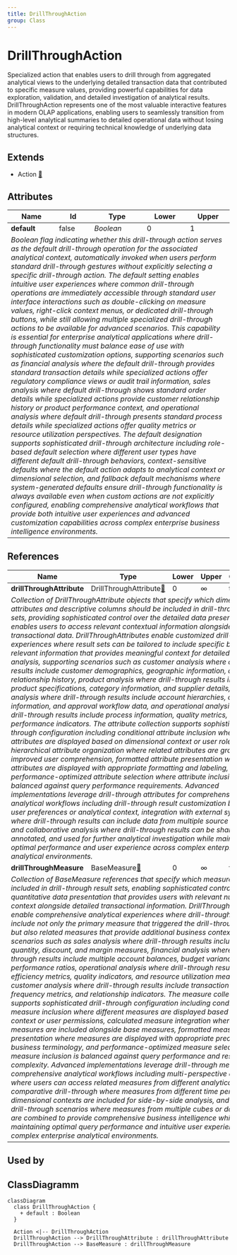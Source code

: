 ```yaml
---
title: DrillThroughAction
group: Class
---
```


# DrillThroughAction<a name="class-drillthroughaction"></a>

Specialized action that enables users to drill through from aggregated analytical views to the underlying detailed transaction data that contributed to specific measure values, providing powerful capabilities for data exploration, validation, and detailed investigation of analytical results. DrillThroughAction represents one of the most valuable interactive features in modern OLAP applications, enabling users to seamlessly transition from high-level analytical summaries to detailed operational data without losing analytical context or requiring technical knowledge of underlying data structures.
## Extends
- Action [🔗](./class-Action)
## Attributes

<table>
  <thead>
    <tr>
      <th>Name</th>
      <th>Id</th>
      <th>Type</th>
      <th>Lower</th>
      <th>Upper</th>
    </tr>
  </thead>
  <tbody>
    <tr>
      <td><strong>default</strong></td>
      <td>false</td>
      <td><em>Boolean</em></td>
      <td>0</td>
      <td>1</td>
    </tr>
    <tr>
      <td colspan="5"><em>Boolean flag indicating whether this drill-through action serves as the default drill-through operation for the associated analytical context, automatically invoked when users perform standard drill-through gestures without explicitly selecting a specific drill-through action. The default setting enables intuitive user experiences where common drill-through operations are immediately accessible through standard user interface interactions such as double-clicking on measure values, right-click context menus, or dedicated drill-through buttons, while still allowing multiple specialized drill-through actions to be available for advanced scenarios. This capability is essential for enterprise analytical applications where drill-through functionality must balance ease of use with sophisticated customization options, supporting scenarios such as financial analysis where the default drill-through provides standard transaction details while specialized actions offer regulatory compliance views or audit trail information, sales analysis where default drill-through shows standard order details while specialized actions provide customer relationship history or product performance context, and operational analysis where default drill-through presents standard process details while specialized actions offer quality metrics or resource utilization perspectives. The default designation supports sophisticated drill-through architecture including role-based default selection where different user types have different default drill-through behaviors, context-sensitive defaults where the default action adapts to analytical context or dimensional selection, and fallback default mechanisms where system-generated defaults ensure drill-through functionality is always available even when custom actions are not explicitly configured, enabling comprehensive analytical workflows that provide both intuitive user experiences and advanced customization capabilities across complex enterprise business intelligence environments.</em></td>
    </tr>
  </tbody>
</table>

## References

<table>
  <thead>
    <tr>
      <th>Name</th>
      <th>Type</th>
      <th>Lower</th>
      <th>Upper</th>
      <th>Containment</th>
    </tr>
  </thead>
  <tbody>
    <tr>
      <td><strong>drillThroughAttribute</strong></td>
      <td>DrillThroughAttribute<a href="./class-DrillThroughAttribute">🔗</a></td>
      <td>0</td>
      <td>&infin;</td>
      <td>true</td>
    </tr>
    <tr>
      <td colspan="5"><em>Collection of DrillThroughAttribute objects that specify which dimensional attributes and descriptive columns should be included in drill-through result sets, providing sophisticated control over the detailed data presentation that enables users to access relevant contextual information alongside transactional data. DrillThroughAttributes enable customized drill-through experiences where result sets can be tailored to include specific business-relevant information that provides meaningful context for detailed data analysis, supporting scenarios such as customer analysis where drill-through results include customer demographics, geographic information, and relationship history, product analysis where drill-through results include product specifications, category information, and supplier details, financial analysis where drill-through results include account hierarchies, cost center information, and approval workflow data, and operational analysis where drill-through results include process information, quality metrics, and performance indicators. The attribute collection supports sophisticated drill-through configuration including conditional attribute inclusion where different attributes are displayed based on dimensional context or user roles, hierarchical attribute organization where related attributes are grouped for improved user comprehension, formatted attribute presentation where attributes are displayed with appropriate formatting and labeling, and performance-optimized attribute selection where attribute inclusion is balanced against query performance requirements. Advanced implementations leverage drill-through attributes for comprehensive analytical workflows including drill-through result customization based on user preferences or analytical context, integration with external systems where drill-through results can include data from multiple source systems, and collaborative analysis where drill-through results can be shared, annotated, and used for further analytical investigation while maintaining optimal performance and user experience across complex enterprise analytical environments.</em></td>
    </tr>
    <tr>
      <td><strong>drillThroughMeasure</strong></td>
      <td>BaseMeasure<a href="./class-BaseMeasure">🔗</a></td>
      <td>0</td>
      <td>&infin;</td>
      <td>false</td>
    </tr>
    <tr>
      <td colspan="5"><em>Collection of BaseMeasure references that specify which measures should be included in drill-through result sets, enabling sophisticated control over the quantitative data presentation that provides users with relevant numeric context alongside detailed transactional information. DrillThroughMeasures enable comprehensive analytical experiences where drill-through results can include not only the primary measure that triggered the drill-through operation but also related measures that provide additional business context, supporting scenarios such as sales analysis where drill-through results include revenue, quantity, discount, and margin measures, financial analysis where drill-through results include multiple account balances, budget variances, and performance ratios, operational analysis where drill-through results include efficiency metrics, quality indicators, and resource utilization measures, and customer analysis where drill-through results include transaction values, frequency metrics, and relationship indicators. The measure collection supports sophisticated drill-through configuration including conditional measure inclusion where different measures are displayed based on analytical context or user permissions, calculated measure integration where computed measures are included alongside base measures, formatted measure presentation where measures are displayed with appropriate precision and business terminology, and performance-optimized measure selection where measure inclusion is balanced against query performance and result set complexity. Advanced implementations leverage drill-through measures for comprehensive analytical workflows including multi-perspective drill-through where users can access related measures from different analytical viewpoints, comparative drill-through where measures from different time periods or dimensional contexts are included for side-by-side analysis, and integrated drill-through scenarios where measures from multiple cubes or data sources are combined to provide comprehensive business intelligence while maintaining optimal query performance and intuitive user experiences across complex enterprise analytical environments.</em></td>
    </tr>
  </tbody>
</table>



## Used by


## ClassDiagramm

```mermaid
classDiagram
  class DrillThroughAction {
    + default : Boolean
  }

  Action <|-- DrillThroughAction
  DrillThroughAction --> DrillThroughAttribute : drillThroughAttribute
  DrillThroughAction --> BaseMeasure : drillThroughMeasure

```
